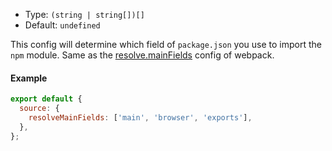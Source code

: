 - Type: `(string | string[])[]`
- Default: `undefined`

This config will determine which field of `package.json` you use to import the `npm` module. Same as the [resolve.mainFields](https://webpack.js.org/configuration/resolve/#resolvemainfields) config of webpack.

#### Example

```js
export default {
  source: {
    resolveMainFields: ['main', 'browser', 'exports'],
  },
};
```
